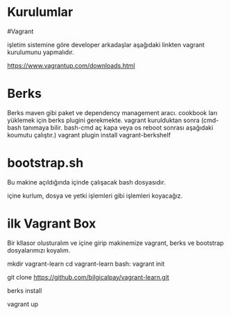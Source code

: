 # Kurulumlar

#Vagrant

işletim sistemine göre developer arkadaşlar aşağıdaki linkten vagrant kurulumunu yapmalıdır.

https://www.vagrantup.com/downloads.html


# Berks

Berks maven gibi paket ve dependency management aracı.
cookbook ları yüklemek için berks plugini gerekmekte.
vagrant kurulduktan sonra  (cmd-bash tanımaya bilir. bash-cmd aç kapa veya os reboot sonrası aşağıdaki koumutu çalıştır.)
vagrant plugin install vagrant-berkshelf

# bootstrap.sh

Bu makine açıldığında içinde çalışacak bash dosyasıdır. 

içine kurlum, dosya ve yetki işlemleri gibi işlemleri koyacağız.

# ilk Vagrant Box


Bir kllasor olusturalım ve içine girip makinemize  vagrant, berks ve bootstrap dosyalarımızı koyalım.

mkdir vagrant-learn
cd vagrant-learn
bash: vagrant init


git clone https://github.com/bilgicalpay/vagrant-learn.git

berks install 

vagrant up



